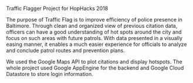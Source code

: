 Traffic Flagger Project for HopHacks 2018

The purpose of Traffic Flag is to improve efficiency of police presence in Baltimore. Through clean and organized view of previous citation data, officers can have a good understanding of hot spots around the city and focus on such areas with future patrols. With data presented in a visually easing manner, it enables a much easier experience for officials to analyze and conclude patrol routes and prevention plans.

We used the Google Maps API to plot citations and display hotspots. The whole project used Google AppEngine for the backend and Google Cloud Datastore to store login information. 
